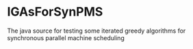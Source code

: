 # IGAsForSynPMS
The java source for testing some iterated greedy algorithms for synchronous parallel machine scheduling
